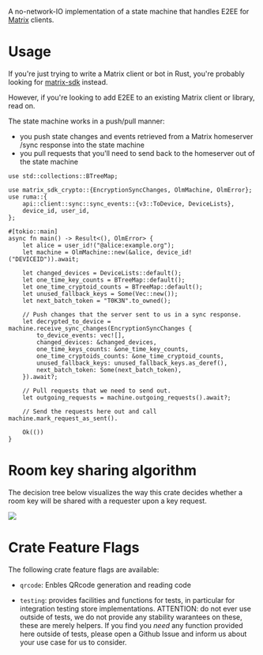 A no-network-IO implementation of a state machine that handles E2EE for
[Matrix] clients.

# Usage

If you're just trying to write a Matrix client or bot in Rust, you're probably
looking for [matrix-sdk] instead.

However, if you're looking to add E2EE to an existing Matrix client or library,
read on.

The state machine works in a push/pull manner:

- you push state changes and events retrieved from a Matrix homeserver /sync
  response into the state machine
- you pull requests that you'll need to send back to the homeserver out of the
  state machine

```rust,no_run
use std::collections::BTreeMap;

use matrix_sdk_crypto::{EncryptionSyncChanges, OlmMachine, OlmError};
use ruma::{
    api::client::sync::sync_events::{v3::ToDevice, DeviceLists},
    device_id, user_id,
};

#[tokio::main]
async fn main() -> Result<(), OlmError> {
    let alice = user_id!("@alice:example.org");
    let machine = OlmMachine::new(&alice, device_id!("DEVICEID")).await;

    let changed_devices = DeviceLists::default();
    let one_time_key_counts = BTreeMap::default();
    let one_time_cryptoid_counts = BTreeMap::default();
    let unused_fallback_keys = Some(Vec::new());
    let next_batch_token = "T0K3N".to_owned();

    // Push changes that the server sent to us in a sync response.
    let decrypted_to_device = machine.receive_sync_changes(EncryptionSyncChanges {
        to_device_events: vec![],
        changed_devices: &changed_devices,
        one_time_keys_counts: &one_time_key_counts,
        one_time_cryptoids_counts: &one_time_cryptoid_counts,
        unused_fallback_keys: unused_fallback_keys.as_deref(),
        next_batch_token: Some(next_batch_token),
    }).await?;

    // Pull requests that we need to send out.
    let outgoing_requests = machine.outgoing_requests().await?;

    // Send the requests here out and call machine.mark_request_as_sent().

    Ok(())
}
```

[Matrix]: https://matrix.org/
[matrix-sdk]: https://github.com/matrix-org/matrix-rust-sdk/

# Room key sharing algorithm

The decision tree below visualizes the way this crate decides whether a room
key will be shared with a requester upon a key request.

![](https://raw.githubusercontent.com/matrix-org/matrix-rust-sdk/main/contrib/key-sharing-algorithm/model.png)


# Crate Feature Flags

The following crate feature flags are available:

* `qrcode`: Enbles QRcode generation and reading code

* `testing`: provides facilities and functions for tests, in particular for integration testing store implementations. ATTENTION: do not ever use outside of tests, we do not provide any stability warantees on these, these are merely helpers. If you find you _need_ any function provided here outside of tests, please open a Github Issue and inform us about your use case for us to consider.
